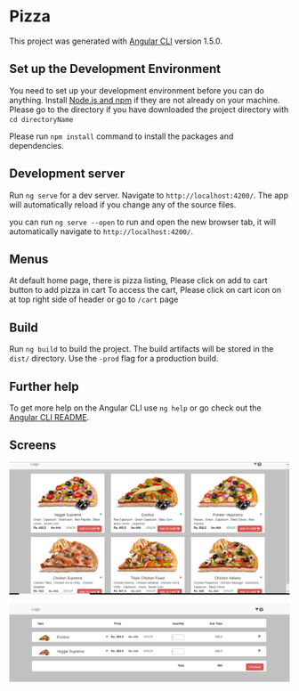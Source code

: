 # Pizza

This project was generated with [Angular CLI](https://github.com/angular/angular-cli) version 1.5.0.

## Set up the Development Environment

You need to set up your development environment before you can do anything.
Install [Node.js and npm](https://nodejs.org/en/download/) if they are not already on your machine.
Please go to the directory if you have downloaded the project directory with `cd directoryName`

Please run `npm install` command to install the packages and dependencies.

## Development server

Run `ng serve` for a dev server. Navigate to `http://localhost:4200/`. The app will automatically reload if you change any of the source files.

you can run `ng serve --open` to run and open the new browser tab, it will automatically navigate to `http://localhost:4200/`.

## Menus

At default home page, there is pizza listing, Please click on add to cart button to add pizza in cart
To access the cart, Please click on cart icon on at top right side of header or go to `/cart` page

## Build

Run `ng build` to build the project. The build artifacts will be stored in the `dist/` directory. Use the `-prod` flag for a production build.


## Further help

To get more help on the Angular CLI use `ng help` or go check out the [Angular CLI README](https://github.com/angular/angular-cli/blob/master/README.md).

## Screens

![Home Page/ Pizza listing](https://raw.githubusercontent.com/devidas7/pizzaAssignment/master/src/assets/images/home.png)


![Cart Page](https://raw.githubusercontent.com/devidas7/pizzaAssignment/master/src/assets/images/cart.png)

